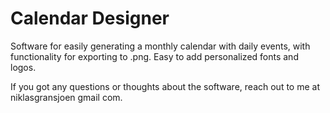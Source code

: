 # Calendar Designer
Software for easily generating a monthly calendar with daily events, with functionality for exporting to .png. Easy to add personalized fonts and logos.

If you got any questions or thoughts about the software, reach out to me at niklasgransjoen gmail com.